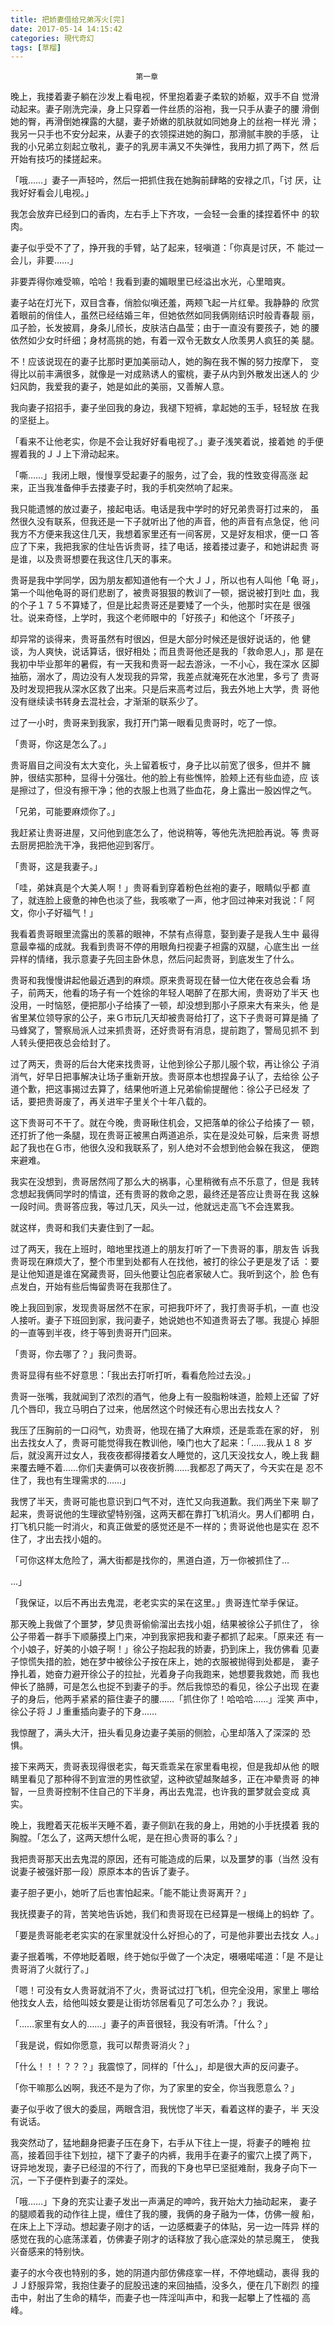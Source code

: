 ```yaml
---
title: 把娇妻借给兄弟泻火[完]
date: 2017-05-14 14:15:42
categories: 現代奇幻
tags: [草榴]
---
```

                                第一章

晚上，我搂着妻子躺在沙发上看电视，怀里抱着妻子柔软的娇躯，双手不自
觉滑动起来。妻子刚洗完澡，身上只穿着一件丝质的浴袍，我一只手从妻子的腰
滑倒她的臀，再滑倒她裸露的大腿，妻子娇嫩的肌肤就如同她身上的丝袍一样光
滑；我另一只手也不安分起来，从妻子的衣领探进她的胸口，那滑腻丰腴的手感，
让我的小兄弟立刻起立敬礼，妻子的乳房丰满又不失弹性，我用力抓了两下，然
后开始有技巧的揉搓起来。

「哦……」妻子一声轻吟，然后一把抓住我在她胸前肆略的安禄之爪，「讨
厌，让我好好看会儿电视。」

我怎会放弃已经到口的香肉，左右手上下齐攻，一会轻一会重的揉捏着怀中
的软肉。

妻子似乎受不了了，挣开我的手臂，站了起来，轻嗔道：「你真是讨厌，不
能过一会儿，非要……」

非要弄得你难受嘛，哈哈！我看到妻的媚眼里已经溢出水光，心里暗爽。

妻子站在灯光下，双目含春，俏脸似嗔还羞，两颊飞起一片红晕。我静静的
欣赏着眼前的俏佳人，虽然已经结婚三年，但她依然如同我俩刚结识时般青春靓
丽，瓜子脸，长发披肩，身条儿颀长，皮肤洁白晶莹；由于一直没有要孩子，她
的腰依然如少女时纤细；身材高挑的她，有着一双令无数女人欣羡男人疯狂的美
腿。

不！应该说现在的妻子比那时更加美丽动人，她的胸在我不懈的努力按摩下，
变得比以前丰满很多，就像是一对成熟诱人的蜜桃，妻子从内到外散发出迷人的
少妇风韵，我爱我的妻子，她是如此的美丽，又善解人意。

我向妻子招招手，妻子坐回我的身边，我褪下短裤，拿起她的玉手，轻轻放
在我的坚挺上。

「看来不让他老实，你是不会让我好好看电视了。」妻子浅笑着说，接着她
的手便握着我的ＪＪ上下滑动起来。

「嘶……」我闭上眼，慢慢享受起妻子的服务，过了会，我的性致变得高涨
起来，正当我准备伸手去搂妻子时，我的手机突然响了起来。

我只能遗憾的放过妻子，接起电话。电话是我中学时的好兄弟贵哥打过来的，
虽然很久没有联系，但我还是一下子就听出了他的声音，他的声音有点急促，他
问我方不方便来我这住几天，我想着家里还有一间客房，又是好友相求，便一口
答应了下来，我把我家的住址告诉贵哥，挂了电话，接着搂过妻子，和她讲起贵
哥是谁，以及贵哥想要在我这住几天的事来。

贵哥是我中学同学，因为朋友都知道他有一个大ＪＪ，所以也有人叫他「龟
哥」，第一个叫他龟哥的哥们悲剧了，被贵哥狠狠的教训了一顿，据说被打到吐
血，我的个子１７５不算矮了，但是比起贵哥还是要矮了一个头，他那时实在是
很强壮。说来奇怪，上学时，我这个老师眼中的「好孩子」和他这个「坏孩子」

却异常的谈得来，贵哥虽然有时很凶，但是大部分时候还是很好说话的，他
健谈，为人爽快，说话算话，很好相处；而且贵哥他还是我的「救命恩人」，那
是在我初中毕业那年的暑假，有一天我和贵哥一起去游泳，一不小心，我在深水
区脚抽筋，溺水了，周边没有人发现我的异常，我差点就淹死在水池里，多亏了
贵哥及时发现把我从深水区救了出来。只是后来高考过后，我去外地上大学，贵
哥他没有继续读书转身去混社会，才渐渐的联系少了。

过了一小时，贵哥来到我家，我打开门第一眼看见贵哥时，吃了一惊。

「贵哥，你这是怎么了。」

贵哥眉目之间没有太大变化，头上留着板寸，身子比以前宽了很多，但并不
臃肿，很结实那种，显得十分强壮。他的脸上有些憔悴，脸颊上还有些血迹，应
该是擦过了，但没有擦干净；他的衣服上也溅了些血花，身上露出一股凶悍之气。

「兄弟，可能要麻烦你了。」

我赶紧让贵哥进屋，又问他到底怎么了，他说稍等，等他先洗把脸再说。等
贵哥去厨房把脸洗干净，我把他迎到客厅。

「贵哥，这是我妻子。」

「哇，弟妹真是个大美人啊！」贵哥看到穿着粉色丝袍的妻子，眼睛似乎都
直了，就连脸上疲惫的神色也淡了些，我咳嗽了一声，他才回过神来对我说：「
阿文，你小子好福气！」

我看着贵哥眼里流露出的羡慕的眼神，不禁有点得意，娶到妻子是我人生中
最得意最幸福的成就。我看到贵哥不停的用眼角扫视妻子袒露的双腿，心底生出
一丝异样的情绪，我示意妻子先回主卧休息，然后问起贵哥，到底发生了什么。

贵哥和我慢慢讲起他最近遇到的麻烦。原来贵哥现在替一位大佬在夜总会看
场子，前两天，他看的场子有一个姓徐的年轻人喝醉了在那大闹，贵哥劝了半天
也没用，一时恼怒，便把那小子给揍了一顿，却没想到那小子原来大有来头，他
是省里某位领导家的公子，来Ｇ市玩几天却被贵哥给打了，这下子贵哥可算是捅
了马蜂窝了，警察局派人过来抓贵哥，还好贵哥有消息，提前跑了，警局见抓不
到人转头便把夜总会给封了。

过了两天，贵哥的后台大佬来找贵哥，让他到徐公子那儿服个软，再让徐公
子消消气，好早日把事解决让场子重新开放。贵哥原本也想捏鼻子认了，去给徐
公子道个歉，把这事揭过去算了，结果他听道上兄弟偷偷提醒他：徐公子已经发
了话，要把贵哥废了，再关进牢子里关个十年八载的。

这下贵哥可不干了。就在今晚，贵哥瞅住机会，又把落单的徐公子给揍了一
顿，还打折了他一条腿，现在贵哥正被黑白两道追杀，实在是没处可躲，后来贵
哥想起了我也在Ｇ市，他很久没和我联系了，别人绝对不会想到他会躲在我这，
便跑来避难。

我实在没想到，贵哥居然闯了那么大的祸事，心里稍微有点不乐意了，但是
我转念想起我俩同学时的情谊，还有贵哥的救命之恩，最终还是答应让贵哥在我
这躲一段时间。贵哥答应我，等过几天，风头一过，他就远走高飞不会连累我。

就这样，贵哥和我们夫妻住到了一起。

过了两天，我在上班时，暗地里找道上的朋友打听了一下贵哥的事，朋友告
诉我贵哥现在麻烦大了，整个市里到处都有人在找他，被打的徐公子更是发了话
：要是让他知道是谁在窝藏贵哥，回头他要让包庇者家破人亡。我听到这个，脸
色有点发白，开始有些后悔留贵哥在我那住了。

晚上我回到家，发现贵哥居然不在家，可把我吓坏了，我打贵哥手机，一直
也没人接听。妻子下班回到家，我问妻子，她说她也不知道贵哥去了哪。我提心
掉胆的一直等到半夜，终于等到贵哥开门回来。

「贵哥，你去哪了？」我问贵哥。

贵哥显得有些不好意思：「我出去打听打听，看看危险过去没。」

贵哥一张嘴，我就闻到了浓烈的酒气，他身上有一股脂粉味道，脸颊上还留
了好几个唇印，我立马明白了过来，他居然这个时候还有心思出去找女人？

我压了压胸前的一口闷气，劝贵哥，他现在捅了大麻烦，还是乖乖在家的好，
别出去找女人了，贵哥可能觉得我在教训他，嗓门也大了起来：「……我从１８
岁后，就没离开过女人，我夜夜都得搂着女人睡觉的，这几天没找女人，晚上我
翻来覆去睡不着……你们夫妻俩可以夜夜折腾……我都忍了两天了，今天实在是
忍不住了，我也有生理需求的……」

我愣了半天，贵哥可能也意识到口气不对，连忙又向我道歉。我们两坐下来
聊了起来，贵哥说他的生理欲望特别强，这两天都在靠打飞机消火。男人们都明
白，打飞机只能一时消火，和真正做爱的感觉还是不一样的；贵哥说他也是实在
忍不住了，才出去找小姐的。

「可你这样太危险了，满大街都是找你的，黑道白道，万一你被抓住了…

…」

「我保证，以后不再出去鬼混，老老实实的呆在这里。」贵哥连忙举手保证。

那天晚上我做了个噩梦，梦见贵哥偷偷溜出去找小姐，结果被徐公子抓住了，
徐公子带着一群手下顺藤摸上门来，冲到我家把我和妻子都抓了起来。「原来还
有一个小娘子，好美的小娘子啊！」徐公子抱起我的娇妻，扔到床上，我仿佛看
见妻子惊慌失措的脸，她在梦中被徐公子按在床上，她的衣服被抛得到处都是，
妻子挣扎着，她奋力避开徐公子的拉扯，光着身子向我跑来，她想要我救她，而
我也伸长了胳膊，可是怎么也捉不到妻子的手。然后我惊恐的看见，徐公子出现
在妻子的身后，他两手紧紧的箍住妻子的腰……「抓住你了！哈哈哈……」淫笑
声中，徐公子将ＪＪ重重插向妻子的下身……

我惊醒了，满头大汗，扭头看见身边妻子美丽的侧脸，心里却落入了深深的
恐惧。

接下来两天，贵哥表现得很老实，每天乖乖呆在家里看电视，但是我却从他
的眼睛里看见了那种得不到宣泄的男性欲望，这种欲望越聚越多，正在冲晕贵哥
的神智，一旦贵哥控制不住自己的下半身，再出去鬼混，也许我的噩梦就会变成
真实。

晚上，我瞪着天花板半天睡不着，妻子侧趴在我的身上，用她的小手抚摸着
我的胸膛。「怎么了，这两天想什么呢，是在担心贵哥的事么？」

我把贵哥那天出去鬼混的原因，还有可能造成的后果，以及噩梦的事（当然
没有说妻子被强奸那一段）原原本本的告诉了妻子。

妻子胆子更小，她听了后也害怕起来。「能不能让贵哥离开？」

我抚摸妻子的背，苦笑地告诉她，我们和贵哥现在已经算是一根绳上的蚂蚱
了。

「要是贵哥能老老实实的在家里就没什么好担心的了，可是他非要出去找女
人。」

妻子抿着嘴，不停地眨着眼，终于她似乎做了一个决定，嗫嗫喏喏道：「是
不是让贵哥消了火就行了。」

「嗯！可没有女人贵哥就消不了火，贵哥试过打飞机，但完全没用，家里上
哪给他找女人去，给他叫妓女要是让街坊邻居看见了可怎么办？」我说。

「……家里有女人的……」妻子的声音很轻，我没有听清。「什么？」

「我是说，假如你愿意，我可以帮贵哥消火？」

「什么！！！？？？」我震惊了，同样的「什么」，却是很大声的反问妻子。

「你干嘛那么凶啊，我还不是为了你，为了家里的安全，你当我愿意么？」

妻子似乎收了很大的委屈，两眼含泪，我恍惚了半天，看着这样的妻子，半
天没有说话。

我突然动了，猛地翻身把妻子压在身下，右手从下往上一提，将妻子的睡袍
拉高，接着回手往下划拉，褪下了妻子的内裤，我用手在妻子的蜜穴上摸了两下，
讶异地发现，妻子已经湿的不行了，而我的下身也早已坚挺难耐，我身子向下一
沉，一下子便杵到妻子的深处。

「哦……」下身的充实让妻子发出一声满足的呻吟，我开始大力抽动起来，
妻子的腿顺着我的动作往上提，缠住了我的腰，我俩的身子融为一体，仿佛一艘
船，在床上上下浮动。想起妻子刚才的话，一边感概妻子的体贴，另一边一阵异
样的感觉在我的心底荡漾着，仿佛妻子刚才的话释放了我心底深处的禁忌魔王，
使我兴奋感来的特别快。

妻子的水今夜也特别的多，她的阴道内部仿佛痉挛一样，不停地蠕动，裹得
我的ＪＪ舒服异常，我抱住妻子的屁股迅速的来回抽插，没多久，便在几下剧烈
的撞击中，射出了生命的精华，而妻子也一阵淫叫声中，和我一起攀上了性福的
高峰。